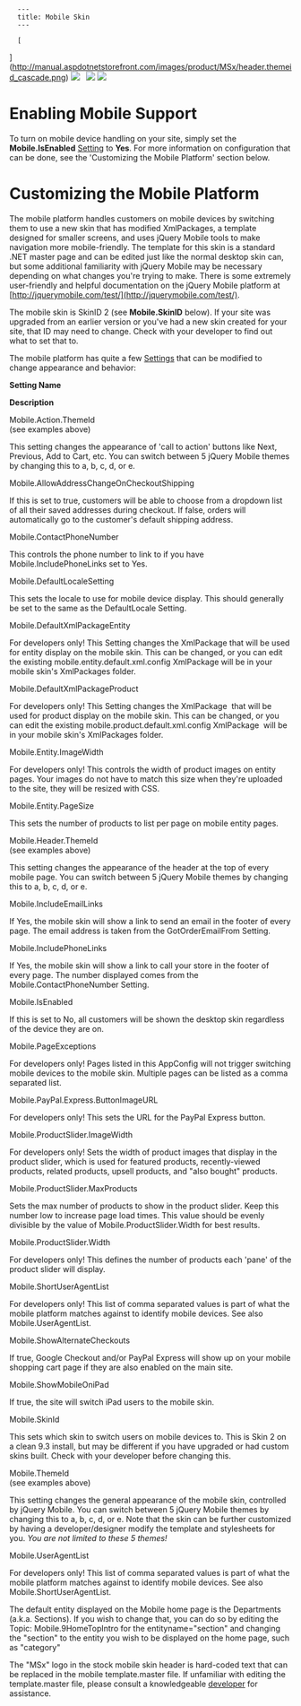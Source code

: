 
      ---
      title: Mobile Skin
      ---

      [  
](http://manual.aspdotnetstorefront.com/images/product/MSx/header.themeid_cascade.png) ![](images/1416241718172.png)   ![](images/1416241738399.png)   [![](images/1416241757501.png)](http://manual.aspdotnetstorefront.com/images/product/MSx/action.themeid_cascade.png) 

Enabling Mobile Support
=======================

To turn on mobile device handling on your site, simply set the **Mobile.IsEnabled** [Setting](default.aspx?pageid=settings) to **Yes**. For more information on configuration that can be done, see the 'Customizing the Mobile Platform' section below.

Customizing the Mobile Platform
===============================

The mobile platform handles customers on mobile devices by switching them to use a new skin that has modified XmlPackages, a template designed for smaller screens, and uses jQuery Mobile tools to make navigation more mobile-friendly. The template for this skin is a standard .NET master page and can be edited just like the normal desktop skin can, but some additional familiarity with jQuery Mobile may be necessary depending on what changes you're trying to make. There is some extremely user-friendly and helpful documentation on the jQuery Mobile platform at [http://jquerymobile.com/test/](http://jquerymobile.com/test/).

The mobile skin is SkinID 2 (see **Mobile.SkinID** below). If your site was upgraded from an earlier version or you've had a new skin created for your site, that ID may need to change. Check with your developer to find out what to set that to.

The mobile platform has quite a few [Settings](default.aspx?pageid=settings) that can be modified to change appearance and behavior:

**Setting Name**

**Description**

Mobile.Action.ThemeId  
(see examples above)

This setting changes the appearance of 'call to action' buttons like Next, Previous, Add to Cart, etc. You can switch between 5 jQuery Mobile themes by changing this to a, b, c, d, or e.

Mobile.AllowAddressChangeOnCheckoutShipping

If this is set to true, customers will be able to choose from a dropdown list of all their saved addresses during checkout. If false, orders will automatically go to the customer's default shipping address.

Mobile.ContactPhoneNumber

This controls the phone number to link to if you have Mobile.IncludePhoneLinks set to Yes.

Mobile.DefaultLocaleSetting

This sets the locale to use for mobile device display. This should generally be set to the same as the DefaultLocale Setting.

Mobile.DefaultXmlPackageEntity

For developers only! This Setting changes the XmlPackage that will be used for entity display on the mobile skin. This can be changed, or you can edit the existing mobile.entity.default.xml.config XmlPackage  will be in your mobile skin's XmlPackages folder.

Mobile.DefaultXmlPackageProduct

For developers only! This Setting changes the XmlPackage  that will be used for product display on the mobile skin. This can be changed, or you can edit the existing mobile.product.default.xml.config XmlPackage  will be in your mobile skin's XmlPackages folder.

Mobile.Entity.ImageWidth

For developers only! This controls the width of product images on entity pages. Your images do not have to match this size when they're uploaded to the site, they will be resized with CSS.

Mobile.Entity.PageSize

This sets the number of products to list per page on mobile entity pages.

Mobile.Header.ThemeId  
(see examples above)

This setting changes the appearance of the header at the top of every mobile page. You can switch between 5 jQuery Mobile themes by changing this to a, b, c, d, or e.

Mobile.IncludeEmailLinks

If Yes, the mobile skin will show a link to send an email in the footer of every page. The email address is taken from the GotOrderEmailFrom Setting.

Mobile.IncludePhoneLinks

If Yes, the mobile skin will show a link to call your store in the footer of every page. The number displayed comes from the Mobile.ContactPhoneNumber Setting.

Mobile.IsEnabled

If this is set to No, all customers will be shown the desktop skin regardless of the device they are on.

Mobile.PageExceptions

For developers only! Pages listed in this AppConfig will not trigger switching mobile devices to the mobile skin. Multiple pages can be listed as a comma separated list.

Mobile.PayPal.Express.ButtonImageURL

For developers only! This sets the URL for the PayPal Express button.

Mobile.ProductSlider.ImageWidth

For developers only! Sets the width of product images that display in the product slider, which is used for featured products, recently-viewed products, related products, upsell products, and "also bought" products.

Mobile.ProductSlider.MaxProducts

Sets the max number of products to show in the product slider. Keep this number low to increase page load times. This value should be evenly divisible by the value of Mobile.ProductSlider.Width for best results.

Mobile.ProductSlider.Width

For developers only! This defines the number of products each 'pane' of the product slider will display.

Mobile.ShortUserAgentList

For developers only! This list of comma separated values is part of what the mobile platform matches against to identify mobile devices. See also Mobile.UserAgentList.

Mobile.ShowAlternateCheckouts

If true, Google Checkout and/or PayPal Express will show up on your mobile shopping cart page if they are also enabled on the main site.

Mobile.ShowMobileOniPad

If true, the site will switch iPad users to the mobile skin.

Mobile.SkinId

This sets which skin to switch users on mobile devices to. This is Skin 2 on a clean 9.3 install, but may be different if you have upgraded or had custom skins built. Check with your developer before changing this.

Mobile.ThemeId  
(see examples above)

This setting changes the general appearance of the mobile skin, controlled by jQuery Mobile. You can switch between 5 jQuery Mobile themes by changing this to a, b, c, d, or e. Note that the skin can be further customized by having a developer/designer modify the template and stylesheets for you. _You are not limited to these 5 themes!_

Mobile.UserAgentList

For developers only! This list of comma separated values is part of what the mobile platform matches against to identify mobile devices. See also Mobile.ShortUserAgentList.

  
The default entity displayed on the Mobile home page is the Departments (a.k.a. Sections). If you wish to change that, you can do so by editing the Topic: Mobile.9HomeTopIntro for the entityname="section" and changing the "section" to the entity you wish to be displayed on the home page, such as "category"  
  
The "MSx" logo in the stock mobile skin header is hard-coded text that can be replaced in the mobile template.master file. If unfamiliar with editing the template.master file, please consult a knowledgeable [developer](http://www.aspdotnetstorefront.com/c-270-development-partners.aspx) for assistance.
      